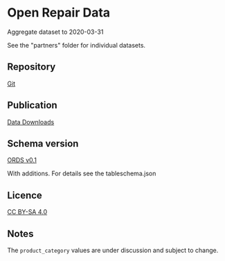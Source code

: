# Open Repair Data

Aggregate dataset to 2020-03-31

See the "partners" folder for individual datasets.

## Repository

[Git](https://github.com/openrepair)

## Publication

[Data Downloads](https://openrepair.org/open-data/downloads/)

## Schema version

[ORDS v0.1](https://docs.google.com/document/d/1zR7GO2Jot_1g7QFPNo5R9wgEFXYo9CiyByM264BAsB4/)

With additions. For details see the tableschema.json

## Licence

[CC BY-SA 4.0](https://creativecommons.org/licenses/by-sa/4.0/)

## Notes

The `product_category` values are under discussion and subject to change.
